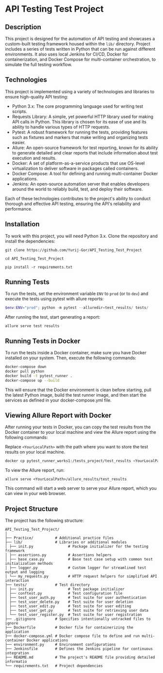 # API Testing Test Project

## Description
This project is designed for the automation of API testing and showcases a custom-built testing framework housed within the `lib/` directory. Project includes a series of tests written in Python that can be run against different environments. It also uses local Jenkins for CI/CD, Docker for containerization, and Docker Compose for multi-container orchestration, to simulate the full testing workflow.

## Technologies
This project is implemented using a variety of technologies and libraries to ensure high-quality API testing:

- Python 3.x: The core programming language used for writing test scripts.
- Requests Library: A simple, yet powerful HTTP library used for making API calls in Python. This library is chosen for its ease of use and its ability to handle various types of HTTP requests.
- Pytest: A robust framework for running the tests, providing features such as fixtures and markers that make writing and organizing tests easier.
- Allure: An open-source framework for test reporting, known for its ability to generate detailed and clear reports that include information about test execution and results.
- Docker: A set of platform-as-a-service products that use OS-level virtualization to deliver software in packages called containers.
- Docker Compose: A tool for defining and running multi-container Docker applications.
- Jenkins: An open-source automation server that enables developers around the world to reliably build, test, and deploy their software.

Each of these technologies contributes to the project's ability to conduct thorough and effective API testing, ensuring the API's reliability and performance.

## Installation
To work with this project, you will need Python 3.x. Clone the repository and install the dependencies:
```
git clone https://github.com/Yurij-Gor/API_Testing_Test_Project

cd API_Testing_Test_Project

pip install -r requirements.txt
```

## Running Tests
To run the tests, set the environment variable `ENV` to `prod` (or to `dev`) and execute the tests using pytest with allure reports:

```powershell
$env:ENV="prod"; python -m pytest --alluredir=test_results/ tests/
```

After running the test, start generating a report: 

```
allure serve test results
```

## Running Tests in Docker
To run the tests inside a Docker container, make sure you have Docker installed on your system. Then, execute the following commands:

```bash
docker-compose down
docker pull python
docker build -t pytest_runner .
docker-compose up --build
```

This will ensure that the Docker environment is clean before starting, pull the latest Python image, build the test runner image, and then start the services as defined in your docker-compose.yml file.

## Viewing Allure Report with Docker
After running your tests in Docker, you can copy the test results from the Docker container to your local machine and view the Allure report using the following commands:

Replace `<YourLocalPath>` with the path where you want to store the test results on your local machine.

```bash
docker cp pytest_runner_works1:/tests_project/test_results <YourLocalPath>/allure_results
```
To view the Allure report, run:
```
allure serve <YourLocalPath>/allure_results/test_results
```
This command will start a web server to serve your Allure report, which you can view in your web browser.

## Project Structure
The project has the following structure:

```
API_Testing_Test_Project/
│
├── Practice/          # Additional practice files
├── lib/               # Libraries or additional modules
│ ├── init.py                # Package initializer for the testing framework
│ ├── assertions.py          # Assertions helpers
│ ├── base_case.py           # Base test case setup with common test initialization methods
│ ├── logger.py              # Custom logger for streamlined test output and logging
│ └── my_requests.py         # HTTP request helpers for simplified API interaction
├── tests/             # Test directory
│ ├── init.py                # Test package initializer
│ ├── conftest.py            # Test configuration file
│ ├── test_user_auth.py      # Test suite for user authentication
│ ├── test_user_delete.py    # Test suite for user deletion
│ ├── test_user_edit.py      # Test suite for user editing
│ ├── test_user_get.py       # Test suite for retrieving user data
│ └── test_user_register.py  # Test suite for user registration
├── .gitignore         # Specifies intentionally untracked files to ignore
├── Dockerfile         # Docker file for containerizing the application
├── docker-compose.yml # Docker compose file to define and run multi-container Docker applications
├── environment.py     # Environment configurations
├── Jenkinsfile        # Defines the Jenkins pipeline for continuous integration
├── README.md          # The project's README file providing detailed informatio
└── requirements.txt   # Project dependencies
```
